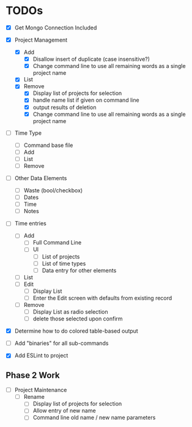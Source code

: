 # TODOs

- [x] Get Mongo Connection Included
- [x] Project Management
    - [x] Add
        - [x] Disallow insert of duplicate (case insensitive?)
        - [x] Change command line to use all remaining words as a single project name
    - [x] List
    - [x] Remove
        - [x] Display list of projects for selection
        - [x] handle name list if given on command line
        - [x] output results of deletion
        - [x] Change command line to use all remaining words as a single project name
- [ ] Time Type
    - [ ] Command base file
    - [ ] Add
    - [ ] List
    - [ ] Remove
- [ ] Other Data Elements
    - [ ] Waste (bool/checkbox)
    - [ ] Dates
    - [ ] Time
    - [ ] Notes
- [ ] Time entries
    - [ ] Add
        - [ ] Full Command Line
        - [ ] UI
            - [ ] List of projects
            - [ ] List of time types
            - [ ] Data entry for other elements
    - [ ] List
    - [ ] Edit
        - [ ] Display List
        - [ ] Enter the Edit screen with defaults from existing record
    - [ ] Remove
        - [ ] Display List as radio selection
        - [ ] delete those selected upon confirm
- [x] Determine how to do colored table-based output
- [ ] Add "binaries" for all sub-commands
- [x] Add ESLint to project


## Phase 2 Work

- [ ] Project Maintenance
    - [ ] Rename
        - [ ] Display list of projects for selection
        - [ ] Allow entry of new name
        - [ ] Command line old name / new name parameters
